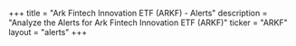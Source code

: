 +++
title = "Ark Fintech Innovation ETF (ARKF) - Alerts"
description = "Analyze the Alerts for Ark Fintech Innovation ETF (ARKF)"
ticker = "ARKF"
layout = "alerts"
+++

